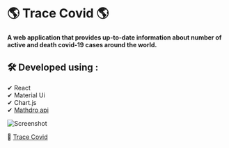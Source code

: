 # 🌎 Trace Covid 🌎  

**A web application that provides up-to-date information about number of active and death covid-19 cases around the world.**

## 🛠 Developed using :
 ✔ React \
 ✔ Material Ui \
 ✔ Chart.js \
 ✔ [Mathdro api](https://covid19.mathdro.id/)
 
 ![Screenshot](https://user-images.githubusercontent.com/87431321/191938984-1c958893-e4d0-4c87-a9f0-916b0aff1f83.png)


 🔗 [Trace Covid](https://tracecovid.netlify.app/)
